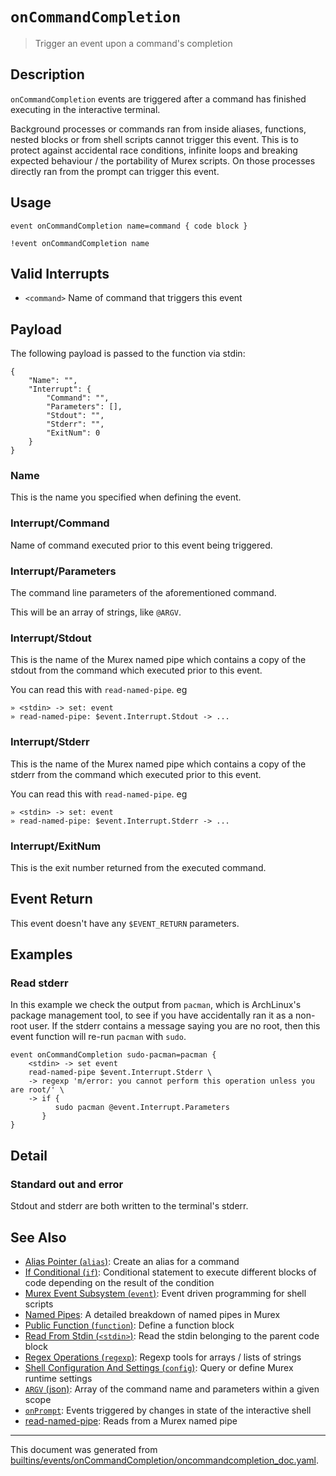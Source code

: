 # `onCommandCompletion`

> Trigger an event upon a command's completion

## Description

`onCommandCompletion` events are triggered after a command has finished
executing in the interactive terminal.

Background processes or commands ran from inside aliases, functions, nested
blocks or from shell scripts cannot trigger this event. This is to protect
against accidental race conditions, infinite loops and breaking expected
behaviour / the portability of Murex scripts. On those processes directly ran
from the prompt can trigger this event.

## Usage

```
event onCommandCompletion name=command { code block }

!event onCommandCompletion name
```

## Valid Interrupts

* `<command>`
    Name of command that triggers this event

## Payload

The following payload is passed to the function via stdin:

```
{
    "Name": "",
    "Interrupt": {
        "Command": "",
        "Parameters": [],
        "Stdout": "",
        "Stderr": "",
        "ExitNum": 0
    }
}
```

### Name

This is the name you specified when defining the event.

### Interrupt/Command

Name of command executed prior to this event being triggered.

### Interrupt/Parameters

The command line parameters of the aforementioned command.

This will be an array of strings, like `@ARGV`.

### Interrupt/Stdout

This is the name of the Murex named pipe which contains a copy of the stdout
from the command which executed prior to this event.

You can read this with `read-named-pipe`. eg

```
» <stdin> -> set: event
» read-named-pipe: $event.Interrupt.Stdout -> ...
```

### Interrupt/Stderr

This is the name of the Murex named pipe which contains a copy of the stderr
from the command which executed prior to this event.

You can read this with `read-named-pipe`. eg

```
» <stdin> -> set: event
» read-named-pipe: $event.Interrupt.Stderr -> ...
```

### Interrupt/ExitNum

This is the exit number returned from the executed command.

## Event Return

This event doesn't have any `$EVENT_RETURN` parameters.

## Examples

### Read stderr

In this example we check the output from `pacman`, which is ArchLinux's package
management tool, to see if you have accidentally ran it as a non-root user. If
the stderr contains a message saying you are no root, then this event function
will re-run `pacman` with `sudo`.

```
event onCommandCompletion sudo-pacman=pacman {
    <stdin> -> set event
    read-named-pipe $event.Interrupt.Stderr \
    -> regexp 'm/error: you cannot perform this operation unless you are root/' \
    -> if {
          sudo pacman @event.Interrupt.Parameters
       }
}
```

## Detail

### Standard out and error

Stdout and stderr are both written to the terminal's stderr.

## See Also

* [Alias Pointer (`alias`)](../commands/alias.md):
  Create an alias for a command
* [If Conditional (`if`)](../commands/if.md):
  Conditional statement to execute different blocks of code depending on the result of the condition
* [Murex Event Subsystem (`event`)](../commands/event.md):
  Event driven programming for shell scripts
* [Named Pipes](../user-guide/namedpipes.md):
  A detailed breakdown of named pipes in Murex
* [Public Function (`function`)](../commands/function.md):
  Define a function block
* [Read From Stdin (`<stdin>`)](../parser/stdin.md):
  Read the stdin belonging to the parent code block
* [Regex Operations (`regexp`)](../commands/regexp.md):
  Regexp tools for arrays / lists of strings
* [Shell Configuration And Settings (`config`)](../commands/config.md):
  Query or define Murex runtime settings
* [`ARGV` (json)](../variables/argv.md):
  Array of the command name and parameters within a given scope
* [`onPrompt`](../events/onprompt.md):
  Events triggered by changes in state of the interactive shell
* [read-named-pipe](../parser/namedpipe.md):
  Reads from a Murex named pipe

<hr/>

This document was generated from [builtins/events/onCommandCompletion/oncommandcompletion_doc.yaml](https://github.com/lmorg/murex/blob/master/builtins/events/onCommandCompletion/oncommandcompletion_doc.yaml).